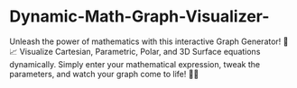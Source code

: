 # Dynamic-Math-Graph-Visualizer-
Unleash the power of mathematics with this interactive Graph Generator! 🧮📈 Visualize Cartesian, Parametric, Polar, and 3D Surface equations dynamically. Simply enter your mathematical expression, tweak the parameters, and watch your graph come to life! 🚀🎨

